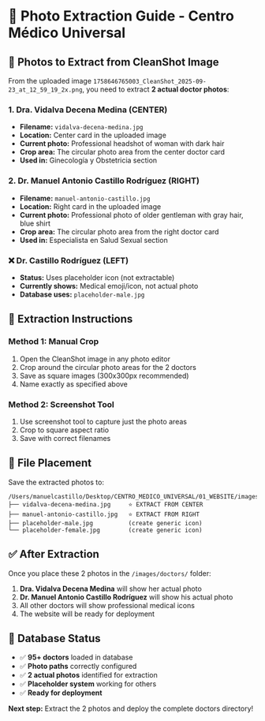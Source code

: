 # 📸 Photo Extraction Guide - Centro Médico Universal

## 🎯 Photos to Extract from CleanShot Image

From the uploaded image `1758646765003_CleanShot_2025-09-23_at_12_59_19_2x.png`, you need to extract **2 actual doctor photos**:

### 1. **Dra. Vidalva Decena Medina** (CENTER)
- **Filename:** `vidalva-decena-medina.jpg`
- **Location:** Center card in the uploaded image
- **Current photo:** Professional headshot of woman with dark hair
- **Crop area:** The circular photo area from the center doctor card
- **Used in:** Ginecología y Obstetricia section

### 2. **Dr. Manuel Antonio Castillo Rodríguez** (RIGHT) 
- **Filename:** `manuel-antonio-castillo.jpg`
- **Location:** Right card in the uploaded image
- **Current photo:** Professional photo of older gentleman with gray hair, blue shirt
- **Crop area:** The circular photo area from the right doctor card  
- **Used in:** Especialista en Salud Sexual section

### ❌ **Dr. Castillo Rodríguez** (LEFT)
- **Status:** Uses placeholder icon (not extractable)
- **Currently shows:** Medical emoji/icon, not actual photo
- **Database uses:** `placeholder-male.jpg`

## 🔧 Extraction Instructions

### Method 1: Manual Crop
1. Open the CleanShot image in any photo editor
2. Crop around the circular photo areas for the 2 doctors
3. Save as square images (300x300px recommended)
4. Name exactly as specified above

### Method 2: Screenshot Tool
1. Use screenshot tool to capture just the photo areas
2. Crop to square aspect ratio
3. Save with correct filenames

## 📁 File Placement
Save the extracted photos to:
```
/Users/manuelcastillo/Desktop/CENTRO_MEDICO_UNIVERSAL/01_WEBSITE/images/doctors/
├── vidalva-decena-medina.jpg     ⭐ EXTRACT FROM CENTER
├── manuel-antonio-castillo.jpg   ⭐ EXTRACT FROM RIGHT
├── placeholder-male.jpg          (create generic icon)
└── placeholder-female.jpg        (create generic icon)
```

## ✅ After Extraction

Once you place these 2 photos in the `/images/doctors/` folder:

1. **Dra. Vidalva Decena Medina** will show her actual photo
2. **Dr. Manuel Antonio Castillo Rodríguez** will show his actual photo
3. All other doctors will show professional medical icons
4. The website will be ready for deployment

## 🚀 Database Status

- ✅ **95+ doctors** loaded in database
- ✅ **Photo paths** correctly configured
- ✅ **2 actual photos** identified for extraction
- ✅ **Placeholder system** working for others
- ✅ **Ready for deployment**

**Next step:** Extract the 2 photos and deploy the complete doctors directory!
